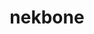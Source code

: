 ---
title: "nekbone"
layout: cache
categories: [package, develop]
meta: {"compilers": ["gcc@=11.4.0"], "num_specs": 5, "num_specs_by_stack": {"e4s": 5, "root": 5}, "oss": ["ubuntu22.04"], "platforms": ["linux"], "stacks": ["e4s", "root"], "targets": ["x86_64_v3"], "versions": ["17.0"]}
spec_details: [{"compiler": "gcc@=11.4.0", "hash": "mr3ksxya4nytzzm3g3l24wbpxvzrvybv", "os": "ubuntu22.04", "platform": "linux", "size": "-", "stacks": ["e4s", "root"], "tarball": "https://binaries.spack.io/develop/build_cache/linux-ubuntu22.04-x86_64_v3/gcc-11.4.0/nekbone-17.0/linux-ubuntu22.04-x86_64_v3-gcc-11.4.0-nekbone-17.0-mr3ksxya4nytzzm3g3l24wbpxvzrvybv.spack", "target": "x86_64_v3", "variants": ["build_system=generic", "+mpi"], "versions": ["17.0"]}, {"compiler": "gcc@=11.4.0", "hash": "ngi6bcj7dx44u4silfyo3774spn4bbpx", "os": "ubuntu22.04", "platform": "linux", "size": "-", "stacks": ["e4s", "root"], "tarball": "https://binaries.spack.io/develop/build_cache/linux-ubuntu22.04-x86_64_v3/gcc-11.4.0/nekbone-17.0/linux-ubuntu22.04-x86_64_v3-gcc-11.4.0-nekbone-17.0-ngi6bcj7dx44u4silfyo3774spn4bbpx.spack", "target": "x86_64_v3", "variants": ["build_system=generic", "+mpi"], "versions": ["17.0"]}, {"compiler": "gcc@=11.4.0", "hash": "rksq2j45pd7hy3iae4czyvkx2nnhscj7", "os": "ubuntu22.04", "platform": "linux", "size": "-", "stacks": ["e4s", "root"], "tarball": "https://binaries.spack.io/develop/build_cache/linux-ubuntu22.04-x86_64_v3/gcc-11.4.0/nekbone-17.0/linux-ubuntu22.04-x86_64_v3-gcc-11.4.0-nekbone-17.0-rksq2j45pd7hy3iae4czyvkx2nnhscj7.spack", "target": "x86_64_v3", "variants": ["build_system=generic", "+mpi"], "versions": ["17.0"]}, {"compiler": "gcc@=11.4.0", "hash": "u523hroojkaxctx7k5nlkfkjojawpatz", "os": "ubuntu22.04", "platform": "linux", "size": "-", "stacks": ["e4s", "root"], "tarball": "https://binaries.spack.io/develop/build_cache/linux-ubuntu22.04-x86_64_v3/gcc-11.4.0/nekbone-17.0/linux-ubuntu22.04-x86_64_v3-gcc-11.4.0-nekbone-17.0-u523hroojkaxctx7k5nlkfkjojawpatz.spack", "target": "x86_64_v3", "variants": ["build_system=generic", "+mpi"], "versions": ["17.0"]}, {"compiler": "gcc@=11.4.0", "hash": "umjyiyikl4spfi5blglfy4pjt3jvejpm", "os": "ubuntu22.04", "platform": "linux", "size": "-", "stacks": ["e4s", "root"], "tarball": "https://binaries.spack.io/develop/build_cache/linux-ubuntu22.04-x86_64_v3/gcc-11.4.0/nekbone-17.0/linux-ubuntu22.04-x86_64_v3-gcc-11.4.0-nekbone-17.0-umjyiyikl4spfi5blglfy4pjt3jvejpm.spack", "target": "x86_64_v3", "variants": ["build_system=generic", "+mpi"], "versions": ["17.0"]}]
---